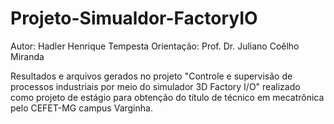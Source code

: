 # Projeto-Simualdor-FactoryIO

Autor: Hadler Henrique Tempesta
Orientação: Prof. Dr. Juliano Coêlho Miranda

Resultados e arquivos gerados no projeto "Controle e supervisão de processos industriais por meio do simulador 3D Factory I/O" realizado como projeto de estágio para obtenção do título de técnico em mecatrônica pelo CEFET-MG campus Varginha.
